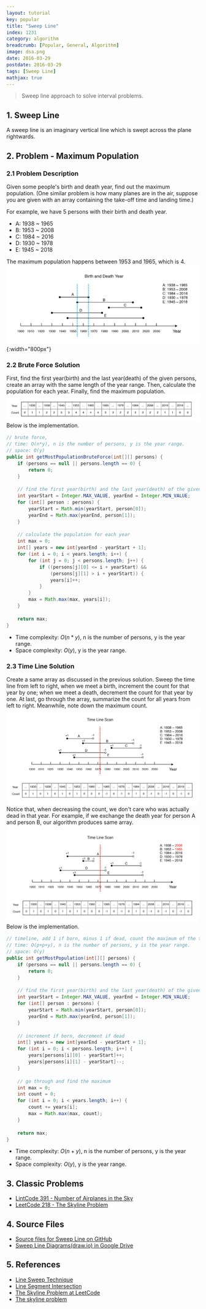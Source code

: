 ```yaml
---
layout: tutorial
key: popular
title: "Sweep Line"
index: 1231
category: algorithm
breadcrumb: [Popular, General, Algorithm]
image: dsa.png
date: 2016-03-29
postdate: 2016-03-29
tags: [Sweep Line]
mathjax: true
---
```


> Sweep line approach to solve interval problems.

## 1. Sweep Line
A sweep line is an imaginary vertical line which is swept across the plane rightwards.

## 2. Problem - Maximum Population
### 2.1 Problem Description
Given some people's birth and death year, find out the maximum population. (One similar problem is how many planes are in the air, suppose you are given with an array containing the take-off time and landing time.)

For example, we have 5 persons with their birth and death year.
* A: 1938 ~ 1965
* B: 1953 ~ 2008
* C: 1984 ~ 2016
* D: 1930 ~ 1978
* E: 1945 ~ 2018

The maximum population happens between 1953 and 1965, which is 4.
![image](/public/images/dsa/1231/birth_death_year.png){:width="800px"}  
### 2.2 Brute Force Solution
First, find the first year(birth) and the last year(death) of the given persons, create an array with the same length of the year range. Then, calculate the population for each year. Finally, find the maximum population.
![image](/public/images/dsa/1231/brute_force.png)
Below is the implementation.
```java
// brute force,
// time: O(n*y), n is the number of persons, y is the year range.
// space: O(y)
public int getMostPopulationBruteForce(int[][] persons) {
    if (persons == null || persons.length == 0) {
        return 0;
    }

    // find the first year(birth) and the last year(death) of the given persons
    int yearStart = Integer.MAX_VALUE, yearEnd = Integer.MIN_VALUE;
    for (int[] person : persons) {
        yearStart = Math.min(yearStart, person[0]);
        yearEnd = Math.max(yearEnd, person[1]);
    }

    // calculate the population for each year
    int max = 0;
    int[] years = new int[yearEnd - yearStart + 1];
    for (int i = 0; i < years.length; i++) {
        for (int j = 0; j < persons.length; j++) {
            if ((persons[j][0] <= i + yearStart) &&
                (persons[j][1] > i + yearStart)) {
                years[i]++;
            }
        }
        max = Math.max(max, years[i]);
    }

    return max;
}
```
* Time complexity: $O(n*y)$, n is the number of persons, y is the year range.
* Space complexity: $O(y)$, y is the year range.

### 2.3 Time Line Solution
Create a same array as discussed in the previous solution. Sweep the time line from left to right, when we meet a birth, increment the count for that year by one; when we meet a death, decrement the count for that year by one. At last, go through the array, summarize the count for all years from left to right. Meanwhile, note down the maximum count.
![image](/public/images/dsa/1231/sweep_time_line.png)
Notice that, when decreasing the count, we don't care who was actually dead in that year. For example, if we exchange the death year for person A and person B, our algorithm produces same array.
![image](/public/images/dsa/1231/exchange_death.png)
Below is the implementation.
```java
// timeline, add 1 if born, minus 1 if dead, count the maximum of the timeline.
// time: O(p+p+y), n is the number of persons, y is the year range.
// space: O(y)
public int getMostPopulation(int[][] persons) {
    if (persons == null || persons.length == 0) {
        return 0;
    }

    // find the first year(birth) and the last year(death) of the given persons
    int yearStart = Integer.MAX_VALUE, yearEnd = Integer.MIN_VALUE;
    for (int[] person : persons) {
        yearStart = Math.min(yearStart, person[0]);
        yearEnd = Math.max(yearEnd, person[1]);
    }

    // increment if born, decrement if dead
    int[] years = new int[yearEnd - yearStart + 1];
    for (int i = 0; i < persons.length; i++) {
        years[persons[i][0] - yearStart]++;
        years[persons[i][1] - yearStart]--;
    }

    // go through and find the maximum
    int max = 0;
    int count = 0;
    for (int i = 0; i < years.length; i++) {
        count += years[i];
        max = Math.max(max, count);
    }

    return max;
}
```
* Time complexity: $O(n+y)$, n is the number of persons, y is the year range.
* Space complexity: $O(y)$, y is the year range.

## 3. Classic Problems
* [LintCode 391 - Number of Airplanes in the Sky](https://www.lintcode.com/problem/number-of-airplanes-in-the-sky/)
* [LeetCode 218 - The Skyline Problem](https://leetcode.com/problems/the-skyline-problem/)

## 4. Source Files
* [Source files for Sweep Line on GitHub](https://github.com/jojozhuang/dsa-java/tree/master/alg-sweep-line)
* [Sweep Line Diagrams(draw.io) in Google Drive](https://drive.google.com/file/d/1qh2nqRorRfF4H89DP94aU3SeywZvI17C/view?usp=sharing)

## 5. References
* [Line Sweep Technique](https://www.hackerearth.com/practice/math/geometry/line-sweep-technique/tutorial/)
* [Line Segment Intersection](https://www.youtube.com/watch?v=dePDHVovJlE)
* [The Skyline Problem at LeetCode](https://leetcode.com/problems/the-skyline-problem/)
* [The skyline problem](https://briangordon.github.io/2014/08/the-skyline-problem.html)
